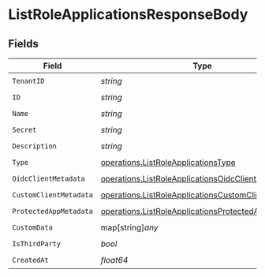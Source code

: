 # ListRoleApplicationsResponseBody


## Fields

| Field                                                                                                                      | Type                                                                                                                       | Required                                                                                                                   | Description                                                                                                                |
| -------------------------------------------------------------------------------------------------------------------------- | -------------------------------------------------------------------------------------------------------------------------- | -------------------------------------------------------------------------------------------------------------------------- | -------------------------------------------------------------------------------------------------------------------------- |
| `TenantID`                                                                                                                 | *string*                                                                                                                   | :heavy_check_mark:                                                                                                         | N/A                                                                                                                        |
| `ID`                                                                                                                       | *string*                                                                                                                   | :heavy_check_mark:                                                                                                         | N/A                                                                                                                        |
| `Name`                                                                                                                     | *string*                                                                                                                   | :heavy_check_mark:                                                                                                         | N/A                                                                                                                        |
| `Secret`                                                                                                                   | *string*                                                                                                                   | :heavy_check_mark:                                                                                                         | N/A                                                                                                                        |
| `Description`                                                                                                              | *string*                                                                                                                   | :heavy_check_mark:                                                                                                         | N/A                                                                                                                        |
| `Type`                                                                                                                     | [operations.ListRoleApplicationsType](../../models/operations/listroleapplicationstype.md)                                 | :heavy_check_mark:                                                                                                         | N/A                                                                                                                        |
| `OidcClientMetadata`                                                                                                       | [operations.ListRoleApplicationsOidcClientMetadata](../../models/operations/listroleapplicationsoidcclientmetadata.md)     | :heavy_check_mark:                                                                                                         | N/A                                                                                                                        |
| `CustomClientMetadata`                                                                                                     | [operations.ListRoleApplicationsCustomClientMetadata](../../models/operations/listroleapplicationscustomclientmetadata.md) | :heavy_check_mark:                                                                                                         | N/A                                                                                                                        |
| `ProtectedAppMetadata`                                                                                                     | [operations.ListRoleApplicationsProtectedAppMetadata](../../models/operations/listroleapplicationsprotectedappmetadata.md) | :heavy_check_mark:                                                                                                         | N/A                                                                                                                        |
| `CustomData`                                                                                                               | map[string]*any*                                                                                                           | :heavy_check_mark:                                                                                                         | arbitrary                                                                                                                  |
| `IsThirdParty`                                                                                                             | *bool*                                                                                                                     | :heavy_check_mark:                                                                                                         | N/A                                                                                                                        |
| `CreatedAt`                                                                                                                | *float64*                                                                                                                  | :heavy_check_mark:                                                                                                         | N/A                                                                                                                        |